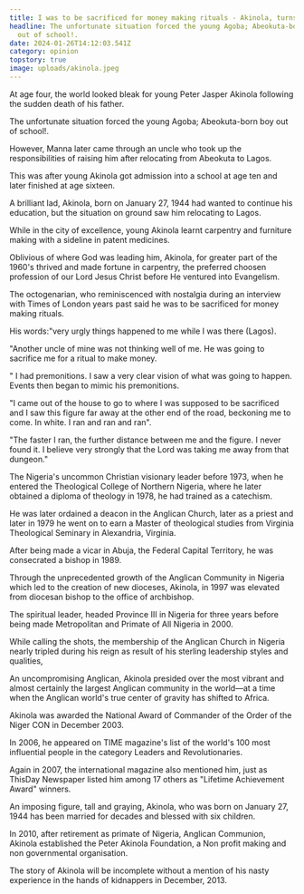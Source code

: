 ```yaml
---
title: I was to be sacrificed for money making rituals - Akinola, turns 80
headline: The unfortunate situation forced the young Agoba; Abeokuta-born boy
  out of school!.
date: 2024-01-26T14:12:03.541Z
category: opinion
topstory: true
image: uploads/akinola.jpeg
---
```

At age four, the world looked bleak for young Peter Jasper Akinola following the sudden death of his father.



The unfortunate situation forced the young Agoba; Abeokuta-born boy out of school!.



However, Manna later came through an uncle who took up the responsibilities of raising him after relocating from Abeokuta to Lagos.



This was after young Akinola got admission into a school at age ten and later finished at age sixteen.



A brilliant lad, Akinola, born on January 27, 1944 had wanted to continue his education, but the situation on ground saw him relocating to Lagos.



While in the city of excellence, young Akinola learnt carpentry and furniture making with a sideline in patent medicines.



Oblivious of where God was leading him, Akinola, for greater part of the 1960's thrived and made fortune in carpentry, the preferred choosen profession of our Lord Jesus  Christ before He ventured into Evangelism.



The octogenarian, who reminiscenced with nostalgia during an interview with Times of London years past said he was to be sacrificed for money making rituals.



His words:"very urgly things happened to me while I was there (Lagos). 



"Another uncle of mine was not thinking well of me. He was going to sacrifice me for a ritual to make money. 



" I had premonitions. I saw a very clear vision of what was going to happen. Events then began to mimic his premonitions. 



"I came out of the house to go to where I was supposed to be sacrificed and I saw this figure far away at the other end of the road, beckoning me to come. In white. I ran and ran and ran".



"The faster I ran, the further distance between me and the figure. I never found it. I believe very strongly that the Lord was taking me away from that dungeon."



The Nigeria's uncommon Christian visionary leader before 1973, when he entered the Theological College of Northern Nigeria, where he later obtained a diploma of theology in 1978, he had trained as a catechism.



He was later ordained a deacon in the Anglican Church, later as a priest and later in 1979 he went on to earn a Master of theological studies from Virginia Theological Seminary in Alexandria, Virginia. 



After being made a vicar in Abuja, the  Federal Capital Territory, he  was consecrated a bishop in 1989. 



Through the unprecedented growth of the Anglican Community in Nigeria which led to the creation of new dioceses, Akinola, in 1997 was elevated from diocesan bishop to the office of archbishop. 



The spiritual leader, headed Province III in Nigeria for three years before being made Metropolitan and Primate of All Nigeria in 2000.



While calling the shots,  the membership of the Anglican Church in Nigeria nearly tripled during his reign as result of his sterling leadership styles and qualities,



An uncompromising Anglican,  Akinola presided over the most vibrant and almost certainly the largest Anglican community in the world—at a time when the Anglican world's true center of gravity has shifted to Africa.



Akinola was awarded the National Award of Commander of the Order of the Niger CON in December 2003.



In 2006, he appeared on TIME magazine's list of the world's 100 most influential people in the category Leaders and Revolutionaries.



Again in 2007, the international magazine also mentioned him, just as ThisDay Newspaper listed him among 17 others as "Lifetime Achievement Award" winners.



An imposing figure, tall and graying, Akinola, who was born on January 27, 1944 has been married for decades and blessed with six children.



In 2010, after retirement as primate of Nigeria, Anglican Communion, Akinola established the Peter Akinola Foundation, a Non profit making and non governmental organisation.



The story of Akinola will be incomplete without a mention of his nasty experience in the hands of kidnappers in December, 2013.